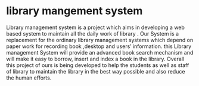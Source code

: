 # library mangement system

Library management system is a project which aims in developing a web based
system to maintain all the daily work of library . Our System is a replacement for the ordinary library management systems which
depend on paper work for recording book ,desktop and users’ information. this
Library management System will provide an advanced book search mechanism and
will make it easy to borrow, insert and index a book in the library. Overall this project of ours is being developed to help the students as well as staff of
library to maintain the library in the best way possible and also reduce the human
efforts.
